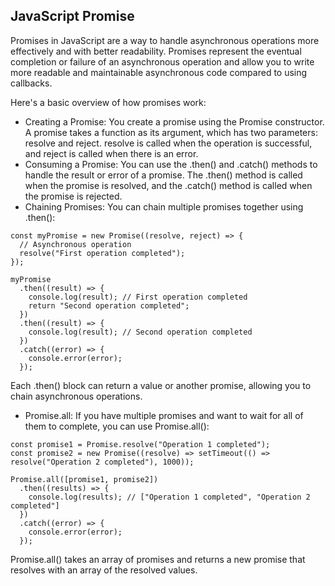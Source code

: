 ## JavaScript Promise

Promises in JavaScript are a way to handle asynchronous operations more effectively and with better readability. Promises represent the eventual completion or failure of an asynchronous operation and allow you to write more readable and maintainable asynchronous code compared to using callbacks.

Here's a basic overview of how promises work:

* Creating a Promise:
You create a promise using the Promise constructor. A promise takes a function as its argument, which has two parameters: resolve and reject. resolve is called when the operation is successful, and reject is called when there is an error.
* Consuming a Promise:
You can use the .then() and .catch() methods to handle the result or error of a promise.
The .then() method is called when the promise is resolved, and the .catch() method is called when the promise is rejected.
* Chaining Promises:
You can chain multiple promises together using .then():
```
const myPromise = new Promise((resolve, reject) => {
  // Asynchronous operation
  resolve("First operation completed");
});

myPromise
  .then((result) => {
    console.log(result); // First operation completed
    return "Second operation completed";
  })
  .then((result) => {
    console.log(result); // Second operation completed
  })
  .catch((error) => {
    console.error(error);
  });
```
Each .then() block can return a value or another promise, allowing you to chain asynchronous operations.
* Promise.all:
If you have multiple promises and want to wait for all of them to complete, you can use Promise.all():
```
const promise1 = Promise.resolve("Operation 1 completed");
const promise2 = new Promise((resolve) => setTimeout(() => resolve("Operation 2 completed"), 1000));

Promise.all([promise1, promise2])
  .then((results) => {
    console.log(results); // ["Operation 1 completed", "Operation 2 completed"]
  })
  .catch((error) => {
    console.error(error);
  });
```
Promise.all() takes an array of promises and returns a new promise that resolves with an array of the resolved values.
